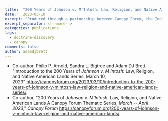 ```yaml
---
title:  "200 Years of Johnson v. M’Intosh: Law, Religion, and Native American Lands, A Canopy Forum Thematic Series"
date:   2023-03-10
excerpt: "Produced through a partnership between Canopy Forum, the Indigenous Values Initiative (IVI), and Syracuse University, this series of essays brings together religion scholars, legal scholars, and Indigenous activists to explore the problematic legacy of Johnson v. M’Intosh (1823) and the 15th century Doctrine of (Christian) Discovery – a legal and religious rationale by which European powers claimed the right to discover and claim lands inhabited by non-Christian peoples."
excerpt_separator: <!--more-->
categories: publications
tags:
  - doctrine-discovery
  - canopy
comments: false
author: adamdjbrett
---
```


-   Co-author, Philip P. Arnold, Sandra L. Bigtree and Adam DJ Brett. "Introduction to the 200 Years of *Johnson v. M'Intosh*: Law, Religion, and Native American Lands Series. March 10, 2023" <https://canopyforum.org/2023/03/10/introduction-to-the-200-years-of-johnson-v-mintosh-law-religion-and-native-american-lands-series/>.
-   Co-author, "200 Years of *Johnson v. M'Intosh*: Law, Religion, and Native American Lands A Canopy Forum Thematic Series, *March -- April 2023*," *Canopy Forum* <https://canopyforum.org/200-years-of-johnson-v-mintosh-law-religion-and-native-american-lands/>.